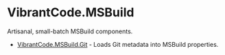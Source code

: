 # VibrantCode.MSBuild

Artisanal, small-batch MSBuild components.

* [VibrantCode.MSBuild.Git](src/VibrantCode.MSBuild.Git/README.md) - Loads Git metadata into MSBuild properties.